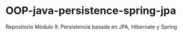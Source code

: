 # OOP-java-persistence-spring-jpa
Repositorio Módulo 9. Persistencia basada en JPA, Hibernate y Spring
